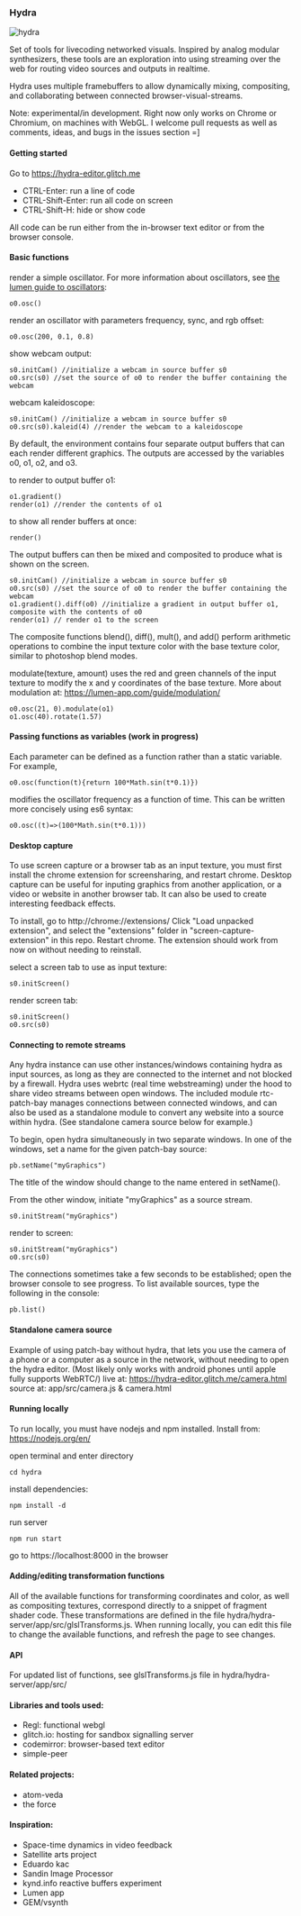 ### Hydra
![hydra](https://github.com/ojack/hydra/blob/master/hydra-3-01.png?raw=true)

Set of tools for livecoding networked visuals. Inspired by analog modular synthesizers, these tools are an exploration into using streaming over the web for routing video sources and outputs in realtime.

Hydra uses multiple framebuffers to allow dynamically mixing, compositing, and collaborating between connected browser-visual-streams.

Note: experimental/in development. Right now only works on Chrome or Chromium, on machines with WebGL. 
I welcome pull requests as well as comments, ideas, and bugs in the issues section =]

#### Getting started

Go to https://hydra-editor.glitch.me

* CTRL-Enter: run a line of code
* CTRL-Shift-Enter: run all code on screen
* CTRL-Shift-H: hide or show code

All code can be run either from the in-browser text editor or from the browser console.

#### Basic functions
render a simple oscillator. For more information about oscillators, see [the lumen guide to oscillators](https://lumen-app.com/guide/oscillators/):
```
o0.osc()
```

render an oscillator with parameters frequency, sync, and rgb offset:
```
o0.osc(200, 0.1, 0.8)
```

show webcam output:
```
s0.initCam() //initialize a webcam in source buffer s0
o0.src(s0) //set the source of o0 to render the buffer containing the webcam
```

webcam kaleidoscope:
```
s0.initCam() //initialize a webcam in source buffer s0
o0.src(s0).kaleid(4) //render the webcam to a kaleidoscope
```

By default, the environment contains four separate output buffers that can each render different graphics.  The outputs are accessed by the variables o0, o1, o2, and o3.

to render to output buffer o1:
```
o1.gradient()
render(o1) //render the contents of o1
```

to show all render buffers at once:
```
render()
```

The output buffers can then be mixed and composited to produce what is shown on the screen.
```
s0.initCam() //initialize a webcam in source buffer s0
o0.src(s0) //set the source of o0 to render the buffer containing the webcam
o1.gradient().diff(o0) //initialize a gradient in output buffer o1, composite with the contents of o0
render(o1) // render o1 to the screen
```

The composite functions blend(), diff(), mult(), and add() perform arithmetic operations to combine the input texture color with the base texture color, similar to photoshop blend modes.

modulate(texture, amount) uses the red and green channels of the input texture to modify the x and y coordinates of the base texture. More about modulation at: https://lumen-app.com/guide/modulation/
```
o0.osc(21, 0).modulate(o1)
o1.osc(40).rotate(1.57)
```
#### Passing functions as variables (work in progress)
Each parameter can be defined as a function rather than a static variable. For example,
```
o0.osc(function(t){return 100*Math.sin(t*0.1)})
```
modifies the oscillator frequency as a function of time. This can be written more concisely using es6 syntax:
```
o0.osc((t)=>(100*Math.sin(t*0.1)))
```
#### Desktop capture
To use screen capture or a browser tab as an input texture, you must first install the chrome extension for screensharing, and restart chrome. Desktop capture can be useful for inputing graphics from another application, or a video or website in another browser tab. It can also be used to create interesting feedback effects.

To install, go to http://chrome://extensions/
Click "Load unpacked extension", and select the "extensions" folder in "screen-capture-extension" in this repo. Restart chrome. The extension should work from now on without needing to reinstall.

select a screen tab to use as input texture:
```
s0.initScreen()
```

render screen tab:
```
s0.initScreen()
o0.src(s0)
```

#### Connecting to remote streams
Any hydra instance can use other instances/windows containing hydra as input sources, as long as they are connected to the internet and not blocked by a firewall. Hydra uses webrtc (real time webstreaming) under the hood to share video streams between open windows. The included module rtc-patch-bay manages connections between connected windows, and can also be used as a standalone module to convert any website into a source within hydra. (See standalone camera source below for example.)

To begin, open hydra simultaneously in two separate windows.
In one of the windows, set a name for the given patch-bay source:
```
pb.setName("myGraphics")
```
The title of the window should change to the name entered in setName().

From the other window, initiate "myGraphics" as a source stream.
```
s0.initStream("myGraphics")
```
render to screen:
```
s0.initStream("myGraphics")
o0.src(s0)
```
The connections sometimes take a few seconds to be established; open the browser console to see progress.
To list available sources, type the following in the console:
```
pb.list()
```

#### Standalone camera source
Example of using patch-bay without hydra, that lets you use the camera of a phone or a computer as a source in the network, without needing to open the hydra editor. (Most likely only works with android phones until apple fully supports WebRTC/)
live at: https://hydra-editor.glitch.me/camera.html
source at: app/src/camera.js & camera.html

#### Running locally
To run locally, you must have nodejs and npm installed. Install from: https://nodejs.org/en/

open terminal and enter directory
```
cd hydra
```
install dependencies:
```
npm install -d
```
run server
```
npm run start
```
go to https://localhost:8000 in the browser

#### Adding/editing transformation functions

All of the available functions for transforming coordinates and color, as well as compositing textures, correspond directly to a snippet of fragment shader code. These transformations are defined in the file hydra/hydra-server/app/src/glslTransforms.js. When running locally, you can edit this file to change the available functions, and refresh the page to see changes.


#### API

For updated list of functions, see glslTransforms.js file in hydra/hydra-server/app/src/

 #### Libraries and tools used:
 * Regl: functional webgl
 * glitch.io: hosting for sandbox signalling server
 * codemirror: browser-based text editor
 * simple-peer

 #### Related projects:
 * atom-veda
 * the force

 #### Inspiration:
 * Space-time dynamics in video feedback
 * Satellite arts project
 * Eduardo kac
 * Sandin Image Processor
 * kynd.info reactive buffers experiment
 * Lumen app
 * GEM/vsynth
